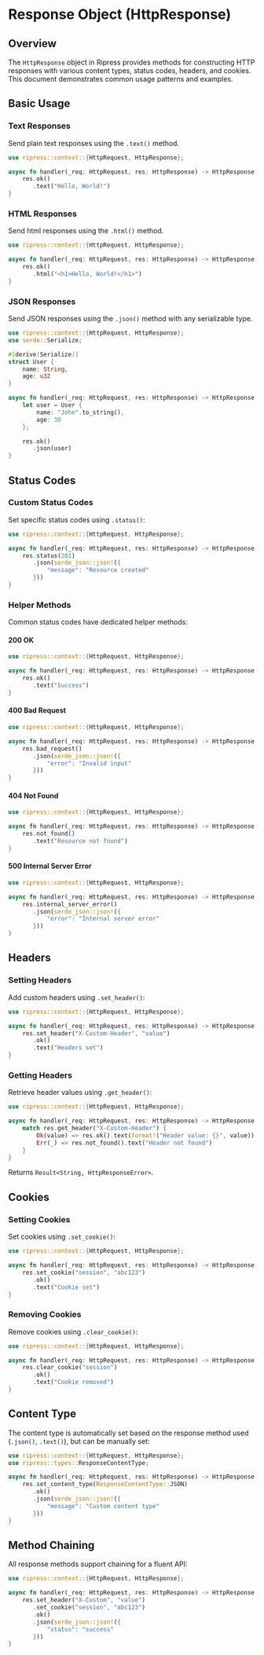 # Response Object (HttpResponse)

## Overview

The `HttpResponse` object in Ripress provides methods for constructing HTTP responses with various content types, status codes, headers, and cookies. This document demonstrates common usage patterns and examples.

## Basic Usage

### Text Responses

Send plain text responses using the `.text()` method.

```rust
use ripress::context::{HttpRequest, HttpResponse};

async fn handler(_req: HttpRequest, res: HttpResponse) -> HttpResponse {
    res.ok()
       .text("Hello, World!")
}
```

### HTML Responses

Send html responses using the `.html()` method.

```rust
use ripress::context::{HttpRequest, HttpResponse};

async fn handler(_req: HttpRequest, res: HttpResponse) -> HttpResponse {
    res.ok()
       .html("<h1>Hello, World!</h1>")
}
```

### JSON Responses

Send JSON responses using the `.json()` method with any serializable type.

```rust
use ripress::context::{HttpRequest, HttpResponse};
use serde::Serialize;

#[derive(Serialize)]
struct User {
    name: String,
    age: u32
}

async fn handler(_req: HttpRequest, res: HttpResponse) -> HttpResponse {
    let user = User {
        name: "John".to_string(),
        age: 30
    };

    res.ok()
       .json(user)
}
```

## Status Codes

### Custom Status Codes

Set specific status codes using `.status()`:

```rust
use ripress::context::{HttpRequest, HttpResponse};

async fn handler(_req: HttpRequest, res: HttpResponse) -> HttpResponse {
    res.status(201)
       .json(serde_json::json!({
           "message": "Resource created"
       }))
}
```

### Helper Methods

Common status codes have dedicated helper methods:

#### 200 OK

```rust
use ripress::context::{HttpRequest, HttpResponse};

async fn handler(_req: HttpRequest, res: HttpResponse) -> HttpResponse {
    res.ok()
       .text("Success")
}
```

#### 400 Bad Request

```rust
use ripress::context::{HttpRequest, HttpResponse};

async fn handler(_req: HttpRequest, res: HttpResponse) -> HttpResponse {
    res.bad_request()
       .json(serde_json::json!({
           "error": "Invalid input"
       }))
}
```

#### 404 Not Found

```rust
use ripress::context::{HttpRequest, HttpResponse};

async fn handler(_req: HttpRequest, res: HttpResponse) -> HttpResponse {
    res.not_found()
       .text("Resource not found")
}
```

#### 500 Internal Server Error

```rust
use ripress::context::{HttpRequest, HttpResponse};

async fn handler(_req: HttpRequest, res: HttpResponse) -> HttpResponse {
    res.internal_server_error()
       .json(serde_json::json!({
           "error": "Internal server error"
       }))
}
```

## Headers

### Setting Headers

Add custom headers using `.set_header()`:

```rust
use ripress::context::{HttpRequest, HttpResponse};

async fn handler(_req: HttpRequest, res: HttpResponse) -> HttpResponse {
    res.set_header("X-Custom-Header", "value")
       .ok()
       .text("Headers set")
}
```

### Getting Headers

Retrieve header values using `.get_header()`:

```rust
use ripress::context::{HttpRequest, HttpResponse};

async fn handler(_req: HttpRequest, res: HttpResponse) -> HttpResponse {
    match res.get_header("X-Custom-Header") {
        Ok(value) => res.ok().text(format!("Header value: {}", value)),
        Err(_) => res.not_found().text("Header not found")
    }
}
```

Returns `Result<String, HttpResponseError>`.

## Cookies

### Setting Cookies

Set cookies using `.set_cookie()`:

```rust
use ripress::context::{HttpRequest, HttpResponse};

async fn handler(_req: HttpRequest, res: HttpResponse) -> HttpResponse {
    res.set_cookie("session", "abc123")
       .ok()
       .text("Cookie set")
}
```

### Removing Cookies

Remove cookies using `.clear_cookie()`:

```rust
use ripress::context::{HttpRequest, HttpResponse};

async fn handler(_req: HttpRequest, res: HttpResponse) -> HttpResponse {
    res.clear_cookie("session")
       .ok()
       .text("Cookie removed")
}
```

## Content Type

The content type is automatically set based on the response method used (`.json()`, `.text()`), but can be manually set:

```rust
use ripress::context::{HttpRequest, HttpResponse};
use ripress::types::ResponseContentType;

async fn handler(_req: HttpRequest, res: HttpResponse) -> HttpResponse {
    res.set_content_type(ResponseContentType::JSON)
       .ok()
       .json(serde_json::json!({
           "message": "Custom content type"
       }))
}
```

## Method Chaining

All response methods support chaining for a fluent API:

```rust
use ripress::context::{HttpRequest, HttpResponse};

async fn handler(_req: HttpRequest, res: HttpResponse) -> HttpResponse {
    res.set_header("X-Custom", "value")
       .set_cookie("session", "abc123")
       .ok()
       .json(serde_json::json!({
           "status": "success"
       }))
}
```
